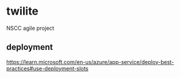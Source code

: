 # twilite
NSCC agile project

## deployment 
https://learn.microsoft.com/en-us/azure/app-service/deploy-best-practices#use-deployment-slots
